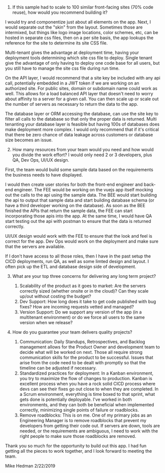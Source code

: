 1. If this sample had to scale to 100 similar front-facing sites (70% code reuse), how would you recommend building it?

I would try and componentize just about all elements on the app.  Next, I would separate out the "skin" from the layout.  Sometimes those are intermixed, but things like logo image locations, color schemes, etc, can be hosted in separate css files, then on a per site basis, the app lookups the reference for the site to determine its site CSS file.

Multi-tenant gives the advantage at deployment time, having your deployment tools determining which site css file to deploy.  Single tenant give the advantage of only having to deploy one code base for all users, but you still have to manage the site css file during run time.

On the API layer, I would recommend that a site key be included with any api call, potentially embedded in a JWT token if we are working on an authorized site.  For public sites, domain or subdomain name could work as well.  This allows for a load balanced API layer that doesn't need to worry about affinity to a server for a given call.  You can then scale up or scale out the number of servers as necessary to return the data to the app.

The database layer or ORM accessing the database, can use the site key to filter all calls to the database so that only the proper data is returned.  Multi tenanting your database layer is feasible but having 100s of databases does make deployment more complex.  I would only recommend that if it's critical that there be zero chance of data leakage across customers or database size becomes an issue.

2. How many resources from your team would you need and how would you divide the work effort?
I would only need 2 or 3 developers, plus QA, Dev Ops, UI/UX design.

First, the team would build some sample data based on the requirements the business needs to have displayed.

I would then create user stories for both the front-end engineer and back-end engineer.  The FEE would be working on the vuejs app itself mocking out the calls to the api using the sample data. The BEE would start building the api to output that sample data and start building database schema (or have a third developer working on the database).  As soon as the BEE finished the APIs that return the sample data, the FEE can start incorporating those apis into the app. At the same time, I would have QA start testing out the api with postman to ensure that the data is returned correctly.  

UI/UX design would work with the FEE to ensure that the look and feel is correct for the app.  Dev Ops would work on the deployment and make sure that the servers are available.

If I don't have access to all those roles, then I have in the past setup the CICD deployments, run QA, as well as some limted design and layout.  I often pick up the ETL and database design side of development. 

3. What are your top three concerns for delivering any long term project?
    1.  Scalability of the product as it goes to market:  Are the servers correctly sized (whether onsite or in the cloud)?  Can they scale up/out without costing the budget?
    2.  Dev Support:  How long does it take to get code published with bug fixes?  How are incoming requests vetted and managed? 
    3.  Version Support:  Do we support any version of the app (in a multitenant environment) or do we force all users to the same version when we release?

4. How do you guarantee your team delivers quality projects?
    1.  Communication:  Daily Standups, Retrospectives, and Backlog management allows for the Product Owner and development team to decide what will be worked on next.  Those all require strong communication skills for the product to be successful.  Issues that arise from the code need to be dealt with promptly so that the timeline can be adjusted if necessary.
    2.  Standardized practices for deployment:  In a Kanban environment, you try to maximize the flow of changes to production.  Kanban is excellent process when you have a rock solid CICD process where devs can see their fixes go out close to when they are completed.  In a Scrum environment, everything is time boxed to that sprint, what gets done is potentially deployable.  I've worked in both environments, and they can both be beneficial when implemented correctly, minimizing single points of failure or roadblocks.
    3.  Remove roadblocks:  This is on me.  One of my primary jobs as an Engineering Manager is to remove roadblocks that prevent my developers from getting their code out.  If servers are down, tools are needed, or the requirements are ambiguous, I need to work with the right people to make sure those roadblocks are removed.


Thank you so much for the opportunity to build out this app.  I had fun getting all the pieces to work together, and I look forward to meeting the team.

Mike Hedman
2/22/2019